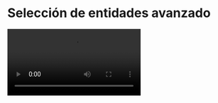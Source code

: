 # Selección de entidades avanzado

![](https://digi21.blob.core.windows.net/videos-ayuda/desarrollo/21.%20Seleccion%20de%20entidades%20avanzado.mp4)




